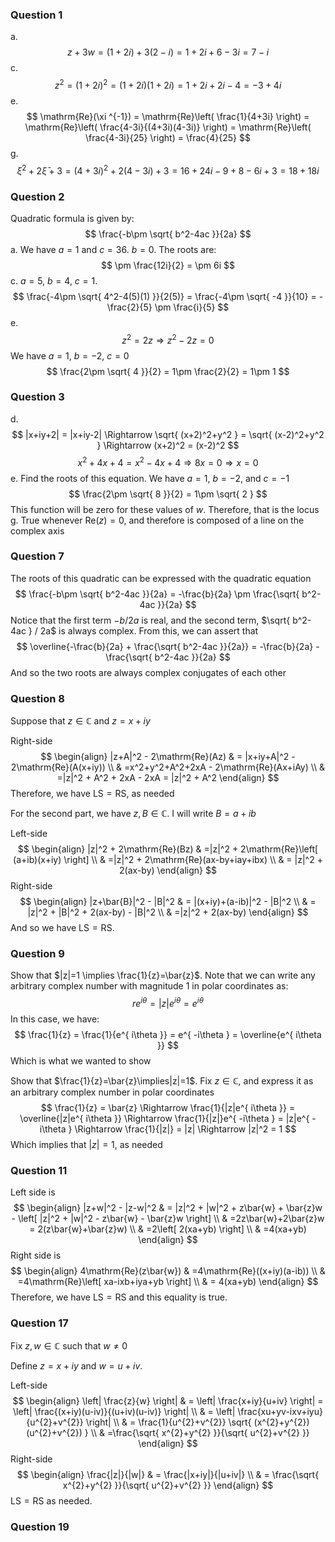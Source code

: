 ### Question 1
a.
$$
z+3w=(1+2i)+3(2-i) = 1+2i+6-3i = 7-i
$$
c.
$$
z^2=(1+2i)^2=(1+2i)(1+2i) = 1+2i+2i-4 = -3+4i
$$
e.
$$
\mathrm{Re}(\xi ^{-1}) = \mathrm{Re}\left( \frac{1}{4+3i} \right) = \mathrm{Re}\left( \frac{4-3i}{(4+3i)(4-3i)} \right) = \mathrm{Re}\left( \frac{4-3i}{25} \right) = \frac{4}{25}
$$
g.
$$
\xi^2 + 2\bar{\xi} + 3 = (4+3i)^2 + 2(4-3i) + 3 = 16 + 24i - 9 + 8-6i+3 = 18+18i
$$
### Question 2
Quadratic formula is given by:
$$
\frac{-b\pm \sqrt{ b^2-4ac }}{2a}
$$
a.
We have $a=1$ and $c=36$. $b=0$. The roots are:
$$
\pm \frac{12i}{2} = \pm 6i
$$
c.
$a=5$, $b=4$, $c=1$.
$$
\frac{-4\pm \sqrt{ 4^2-4(5)(1) }}{2(5)} = \frac{-4\pm \sqrt{ -4 }}{10} = -\frac{2}{5} \pm \frac{i}{5}
$$
e.
$$
z^2=2z \Rightarrow z^2-2z=0
$$
We have $a=1$, $b=-2$, $c=0$
$$
\frac{2\pm \sqrt{ 4 }}{2} = 1\pm \frac{2}{2} = 1\pm 1
$$
### Question 3
d.
$$
|x+iy+2| = |x+iy-2| \Rightarrow \sqrt{ (x+2)^2+y^2 } = \sqrt{ (x-2)^2+y^2 } \Rightarrow (x+2)^2 = (x-2)^2
$$
$$
x^2 + 4x + 4 = x^2 - 4x + 4 \Rightarrow 8x=0\Rightarrow x=0
$$
e.
Find the roots of this equation. We have $a=1$, $b=-2$, and $c=-1$
$$
\frac{2\pm \sqrt{ 8 }}{2} = 1\pm \sqrt{ 2 }
$$
This function will be zero for these values of $w$. Therefore, that is the locus
g.
True whenever $\mathrm{Re}(z)=0$, and therefore is composed of a line on the complex axis
### Question 7
The roots of this quadratic can be expressed with the quadratic equation
$$
\frac{-b\pm \sqrt{ b^2-4ac }}{2a} = -\frac{b}{2a} \pm \frac{\sqrt{ b^2-4ac }}{2a}
$$
Notice that the first term $-b / 2a$ is real, and the second term, $\sqrt{ b^2-4ac } / 2a$ is always complex. From this, we can assert that
$$
\overline{-\frac{b}{2a} + \frac{\sqrt{ b^2-4ac }}{2a}} = -\frac{b}{2a} - \frac{\sqrt{ b^2-4ac }}{2a}
$$
And so the two roots are always complex conjugates of each other
### Question 8
Suppose that $z\in \mathbb{C}$ and $z=x+iy$

Right-side
$$
\begin{align}
|z+A|^2 - 2\mathrm{Re}(Az) & = |x+iy+A|^2 - 2\mathrm{Re}(A(x+iy)) \\
 & =x^2+y^2+A^2+2xA - 2\mathrm{Re}(Ax+iAy) \\
 & =|z|^2 + A^2 + 2xA - 2xA = |z|^2 + A^2
\end{align}
$$
Therefore, we have $\mathrm{LS=RS}$, as needed

For the second part, we have $z,B\in \mathbb{C}$. I will write $B=a+ib$

Left-side
$$
\begin{align}
|z|^2 + 2\mathrm{Re}(Bz) & =|z|^2 + 2\mathrm{Re}\left[ (a+ib)(x+iy) \right]  \\
 & =|z|^2 + 2\mathrm{Re}(ax-by+iay+ibx) \\
 & = |z|^2 + 2(ax-by)
\end{align}
$$
Right-side
$$
\begin{align}
|z+\bar{B}|^2 - |B|^2 & = |(x+iy)+(a-ib)|^2 - |B|^2 \\
 & = |z|^2 + |B|^2 + 2(ax-by) - |B|^2 \\
 & =|z|^2 + 2(ax-by)
\end{align}
$$
And so we have $\mathrm{LS=RS}$.
### Question 9
Show that $|z|=1 \implies \frac{1}{z}=\bar{z}$. Note that we can write any arbitrary complex number with magnitude 1 in polar coordinates as:
$$
re^{ i\theta } = |z|e^{ i\theta } = e^{ i\theta }
$$
In this case, we have:
$$
\frac{1}{z} = \frac{1}{e^{ i\theta }} = e^{ -i\theta } = \overline{e^{ i\theta }}
$$
Which is what we wanted to show

Show that $\frac{1}{z}=\bar{z}\implies|z|=1$. Fix $z\in \mathbb{C}$, and express it as an arbitrary complex number in polar coordinates
$$
\frac{1}{z} = \bar{z} \Rightarrow \frac{1}{|z|e^{ i\theta }} = \overline{|z|e^{ i\theta }} \Rightarrow \frac{1}{|z|}e^{ -i\theta } = |z|e^{ -i\theta } \Rightarrow \frac{1}{|z|} = |z| \Rightarrow |z|^2 = 1
$$
Which implies that $|z|=1$, as needed
### Question 11
Left side is
$$
\begin{align}
|z+w|^2 - |z-w|^2 & = |z|^2 + |w|^2 + z\bar{w} + \bar{z}w - \left[ |z|^2 + |w|^2 - z\bar{w} - \bar{z}w \right]  \\
 & =2z\bar{w}+2\bar{z}w = 2(z\bar{w}+\bar{z}w) \\
 & =2\left[ 2(xa+yb) \right]  \\
 & =4(xa+yb)
\end{align}
$$
Right side is
$$
\begin{align}
4\mathrm{Re}(z\bar{w}) & =4\mathrm{Re}((x+iy)(a-ib)) \\
 & =4\mathrm{Re}\left[ xa-ixb+iya+yb \right]  \\
 & = 4(xa+yb)
\end{align}
$$
Therefore, we have $\mathrm{LS=RS}$ and this equality is true.
### Question 17
Fix $z,w\in \mathbb{C}$ such that $w\neq 0$

Define $z=x+iy$ and $w=u+iv$.

Left-side
$$
\begin{align}
\left| \frac{z}{w} \right|  & = \left| \frac{x+iy}{u+iv} \right| = \left| \frac{(x+iy)(u-iv)}{(u+iv)(u-iv)} \right|  \\
 & = \left| \frac{xu+yv-ixv+iyu}{u^{2}+v^{2}} \right|  \\
 & = \frac{1}{u^{2}+v^{2}} \sqrt{ (x^{2}+y^{2})(u^{2}+v^{2}) } \\
 & =\frac{\sqrt{ x^{2}+y^{2} }}{\sqrt{ u^{2}+v^{2} }}
\end{align}
$$
Right-side
$$
\begin{align}
\frac{|z|}{|w|} & = \frac{|x+iy|}{|u+iv|} \\
 & = \frac{\sqrt{ x^{2}+y^{2} }}{\sqrt{ u^{2}+v^{2} }}
\end{align}
$$
$\mathrm{LS=RS}$ as needed.
### Question 19

